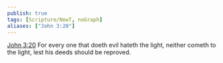```yaml
---
publish: true
tags: [Scripture/NewT, noGraph]
aliases: ["John 3:20"]
---
```

[John 3:20](https://churchofjesuschrist.org/study/scriptures/nt/john/3?lang=eng&id=p20#p20) For every one that doeth evil hateth the light, neither cometh to the light, lest his deeds should be reproved.

